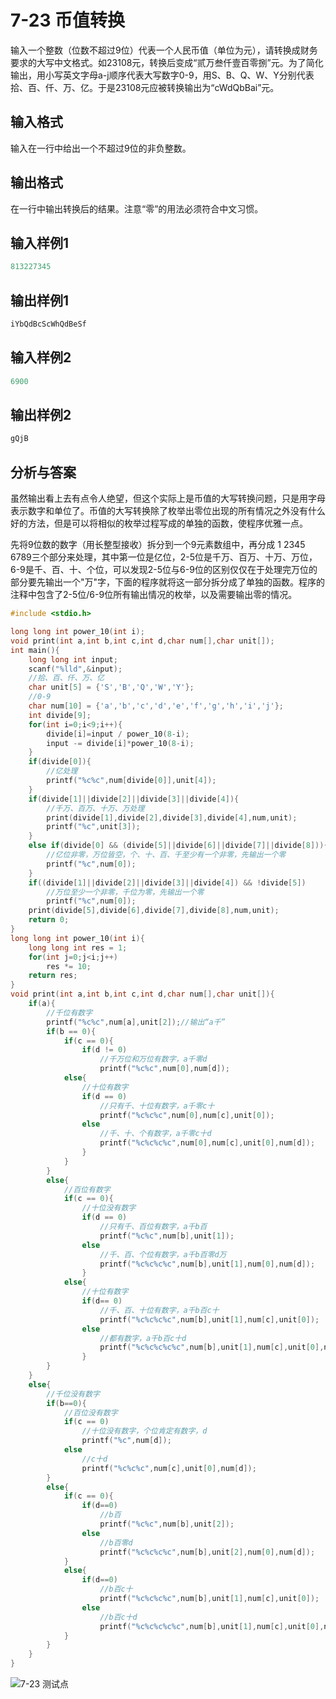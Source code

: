 # 7-23 币值转换

输入一个整数（位数不超过9位）代表一个人民币值（单位为元），请转换成财务要求的大写中文格式。如23108元，转换后变成“贰万叁仟壹百零捌”元。为了简化输出，用小写英文字母a-j顺序代表大写数字0-9，用S、B、Q、W、Y分别代表拾、百、仟、万、亿。于是23108元应被转换输出为“cWdQbBai”元。

## 输入格式

输入在一行中给出一个不超过9位的非负整数。

## 输出格式

在一行中输出转换后的结果。注意“零”的用法必须符合中文习惯。

## 输入样例1

```c
813227345
```

## 输出样例1

```c
iYbQdBcScWhQdBeSf
```

## 输入样例2

```c
6900
```

## 输出样例2

```c
gQjB
```

## 分析与答案

虽然输出看上去有点令人绝望，但这个实际上是币值的大写转换问题，只是用字母表示数字和单位了。币值的大写转换除了枚举出零位出现的所有情况之外没有什么好的方法，但是可以将相似的枚举过程写成的单独的函数，使程序优雅一点。

先将9位数的数字（用长整型接收）拆分到一个9元素数组中，再分成 1 2345 6789三个部分来处理，其中第一位是亿位，2-5位是千万、百万、十万、万位，6-9是千、百、十、个位，可以发现2-5位与6-9位的区别仅仅在于处理完万位的部分要先输出一个"万"字，下面的程序就将这一部分拆分成了单独的函数。程序的注释中包含了2-5位/6-9位所有输出情况的枚举，以及需要输出零的情况。

```c
#include <stdio.h>

long long int power_10(int i);
void print(int a,int b,int c,int d,char num[],char unit[]);
int main(){
    long long int input;
    scanf("%lld",&input);
    //拾、百、仟、万、亿
    char unit[5] = {'S','B','Q','W','Y'};
    //0-9
    char num[10] = {'a','b','c','d','e','f','g','h','i','j'};
    int divide[9];
    for(int i=0;i<9;i++){
        divide[i]=input / power_10(8-i);
        input -= divide[i]*power_10(8-i);
    }
    if(divide[0]){
        //亿处理
        printf("%c%c",num[divide[0]],unit[4]);
    }
    if(divide[1]||divide[2]||divide[3]||divide[4]){
        //千万、百万、十万、万处理
        print(divide[1],divide[2],divide[3],divide[4],num,unit);
        printf("%c",unit[3]);
    }
    else if(divide[0] && (divide[5]||divide[6]||divide[7]||divide[8])){
        //亿位非零，万位皆空，个、十、百、千至少有一个非零，先输出一个零
        printf("%c",num[0]);
    }
    if((divide[1]||divide[2]||divide[3]||divide[4]) && !divide[5])
        //万位至少一个非零，千位为零，先输出一个零
        printf("%c",num[0]);
    print(divide[5],divide[6],divide[7],divide[8],num,unit);
    return 0;
}
long long int power_10(int i){
    long long int res = 1;
    for(int j=0;j<i;j++)
        res *= 10;
    return res;
}
void print(int a,int b,int c,int d,char num[],char unit[]){
    if(a){
        //千位有数字
        printf("%c%c",num[a],unit[2]);//输出“a千”
        if(b == 0){
            if(c == 0){
                if(d != 0)
                    //千万位和万位有数字，a千零d
                    printf("%c%c",num[0],num[d]);
            else{
                //十位有数字
                if(d == 0)
                    //只有千、十位有数字，a千零c十
                    printf("%c%c%c",num[0],num[c],unit[0]);
                else
                    //千、十、个有数字，a千零c十d
                    printf("%c%c%c%c",num[0],num[c],unit[0],num[d]);
                }
            }
        }
        else{
            //百位有数字
            if(c == 0){
                //十位没有数字
                if(d == 0)
                    //只有千、百位有数字，a千b百
                    printf("%c%c",num[b],unit[1]);
                else
                    //千、百、个位有数字，a千b百零d万
                    printf("%c%c%c%c",num[b],unit[1],num[0],num[d]);
                }
            else{
                //十位有数字
                if(d== 0)
                    //千、百、十位有数字，a千b百c十
                    printf("%c%c%c%c",num[b],unit[1],num[c],unit[0]);
                else
                    //都有数字，a千b百c十d
                    printf("%c%c%c%c%c",num[b],unit[1],num[c],unit[0],num[d]);
                }
        }
    }
    else{
        //千位没有数字
        if(b==0){
            //百位没有数字
            if(c == 0)
                //十位没有数字，个位肯定有数字，d
                printf("%c",num[d]);
            else
                //c十d
                printf("%c%c%c",num[c],unit[0],num[d]);
        }
        else{
            if(c == 0){
                if(d==0)
                    //b百
                    printf("%c%c",num[b],unit[2]);
                else
                    //b百零d
                    printf("%c%c%c%c",num[b],unit[2],num[0],num[d]);
            }
            else{
                if(d==0)
                    //b百c十
                    printf("%c%c%c%c",num[b],unit[1],num[c],unit[0]);
                else
                    //b百c十d
                    printf("%c%c%c%c%c",num[b],unit[1],num[c],unit[0],num[d]);
            }
        }
    }
}

```

![7-23 测试点](https://picb.waku.icu/picb/2024/05/13/202405132058440.png)